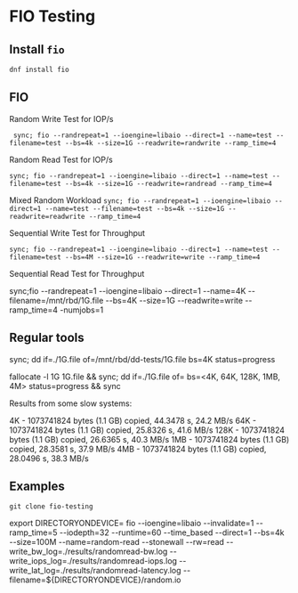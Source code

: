 # FIO Testing

## Install `fio`

```bash
dnf install fio
```

## FIO 

Random Write Test for IOP/s

`
sync; fio --randrepeat=1 --ioengine=libaio --direct=1 --name=test --filename=test --bs=4k --size=1G --readwrite=randwrite --ramp_time=4`

Random Read Test for IOP/s

`sync; fio --randrepeat=1 --ioengine=libaio --direct=1 --name=test --filename=test --bs=4k --size=1G --readwrite=randread --ramp_time=4`

Mixed Random Workload
`sync; fio --randrepeat=1 --ioengine=libaio --direct=1 --name=test --filename=test --bs=4k --size=1G --readwrite=readwrite --ramp_time=4`

Sequential Write Test for Throughput

`sync; fio --randrepeat=1 --ioengine=libaio --direct=1 --name=test --filename=test --bs=4M --size=1G --readwrite=write --ramp_time=4 `

Sequential Read Test for Throughput

sync;fio --randrepeat=1 --ioengine=libaio --direct=1 --name=4K --filename=/mnt/rbd/1G.file --bs=4K --size=1G --readwrite=write --ramp_time=4 -numjobs=1

## Regular tools

sync; dd if=./1G.file of=/mnt/rbd/dd-tests/1G.file bs=4K status=progress

fallocate -l 1G 1G.file && sync; dd if=./1G.file of=<device> bs=<4K, 64K, 128K, 1MB, 4M> status=progress && sync



Results from some slow systems:

4K - 1073741824 bytes (1.1 GB) copied, 44.3478 s, 24.2 MB/s
64K - 1073741824 bytes (1.1 GB) copied, 25.8326 s, 41.6 MB/s
128K - 1073741824 bytes (1.1 GB) copied, 26.6365 s, 40.3 MB/s
1MB - 1073741824 bytes (1.1 GB) copied, 28.3581 s, 37.9 MB/s
4MB - 1073741824 bytes (1.1 GB) copied, 28.0496 s, 38.3 MB/s


## Examples

`git clone fio-testing`

export DIRECTORYONDEVICE=<absolute path to file on device to be tested>
fio --ioengine=libaio --invalidate=1 --ramp_time=5 --iodepth=32 --runtime=60 --time_based --direct=1 --bs=4k --size=100M --name=random-read --stonewall --rw=read --write_bw_log=./results/randomread-bw.log --write_iops_log=./results/randomread-iops.log --write_lat_log=./results/randomread-latency.log --filename=${DIRECTORYONDEVICE}/random.io
